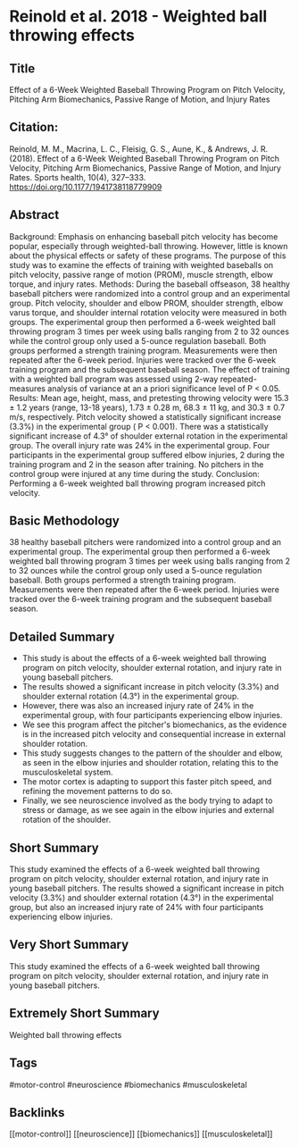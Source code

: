 
# Reinold et al. 2018 - Weighted ball throwing effects

## Title

Effect of a 6-Week Weighted Baseball Throwing Program on Pitch Velocity, Pitching Arm Biomechanics, Passive Range of Motion, and Injury Rates


## Citation:

Reinold, M. M., Macrina, L. C., Fleisig, G. S., Aune, K., & Andrews, J. R. (2018). Effect of a 6-Week Weighted Baseball Throwing Program on Pitch Velocity, Pitching Arm Biomechanics, Passive Range of Motion, and Injury Rates. Sports health, 10(4), 327–333. https://doi.org/10.1177/1941738118779909


## Abstract

Background: Emphasis on enhancing baseball pitch velocity has become popular, especially through weighted-ball throwing. However, little is known about the physical effects or safety of these programs. The purpose of this study was to examine the effects of training with weighted baseballs on pitch velocity, passive range of motion (PROM), muscle strength, elbow torque, and injury rates. Methods: During the baseball offseason, 38 healthy baseball pitchers were randomized into a control group and an experimental group. Pitch velocity, shoulder and elbow PROM, shoulder strength, elbow varus torque, and shoulder internal rotation velocity were measured in both groups. The experimental group then performed a 6-week weighted ball throwing program 3 times per week using balls ranging from 2 to 32 ounces while the control group only used a 5-ounce regulation baseball. Both groups performed a strength training program. Measurements were then repeated after the 6-week period. Injuries were tracked over the 6-week training program and the subsequent baseball season. The effect of training with a weighted ball program was assessed using 2-way repeated-measures analysis of variance at an a priori significance level of P < 0.05. Results: Mean age, height, mass, and pretesting throwing velocity were 15.3 ± 1.2 years (range, 13-18 years), 1.73 ± 0.28 m, 68.3 ± 11 kg, and 30.3 ± 0.7 m/s, respectively. Pitch velocity showed a statistically significant increase (3.3%) in the experimental group ( P < 0.001). There was a statistically significant increase of 4.3° of shoulder external rotation in the experimental group. The overall injury rate was 24% in the experimental group. Four participants in the experimental group suffered elbow injuries, 2 during the training program and 2 in the season after training. No pitchers in the control group were injured at any time during the study. Conclusion: Performing a 6-week weighted ball throwing program increased pitch velocity.


## Basic Methodology

38 healthy baseball pitchers were randomized into a control group and an experimental group. The experimental group then performed a 6-week weighted ball throwing program 3 times per week using balls ranging from 2 to 32 ounces while the control group only used a 5-ounce regulation baseball. Both groups performed a strength training program. Measurements were then repeated after the 6-week period. Injuries were tracked over the 6-week training program and the subsequent baseball season.


## Detailed Summary

* This study is about the effects of a 6-week weighted ball throwing program on pitch velocity, shoulder external rotation, and injury rate in young baseball pitchers. 
* The results showed a significant increase in pitch velocity (3.3%) and shoulder external rotation (4.3°) in the experimental group. 
* However, there was also an increased injury rate of 24% in the experimental group, with four participants experiencing elbow injuries. 
* We see this program affect the pitcher's biomechanics, as the evidence is in the increased pitch velocity and consequential increase in external shoulder rotation. 
* This study suggests changes to the pattern of the shoulder and elbow, as seen in the elbow injuries and shoulder rotation, relating this to the musculoskeletal system. 
* The motor cortex is adapting to support this faster pitch speed, and refining the movement patterns to do so. 
* Finally, we see neuroscience involved as the body trying to adapt to stress or damage, as we see again in the elbow injuries and external rotation of the shoulder.


## Short Summary

This study examined the effects of a 6-week weighted ball throwing program on pitch velocity, shoulder external rotation, and injury rate in young baseball pitchers. The results showed a significant increase in pitch velocity (3.3%) and shoulder external rotation (4.3°) in the experimental group, but also an increased injury rate of 24% with four participants experiencing elbow injuries.


## Very Short Summary

This study examined the effects of a 6-week weighted ball throwing program on pitch velocity, shoulder external rotation, and injury rate in young baseball pitchers.


## Extremely Short Summary

Weighted ball throwing effects


## Tags

#motor-control
#neuroscience
#biomechanics
#musculoskeletal


## Backlinks

[[motor-control]]
[[neuroscience]]
[[biomechanics]]
[[musculoskeletal]]
